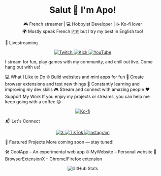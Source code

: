 <h1 align="center">Salut 👋 I'm Apo!</h1> <p align="center"> 🎮 French streamer | 💻 Hobbyist Developer | ☕ Ko-fi lover <br> 🌍 Mostly speak French 🇫🇷 but I try my best in English too! </p>
🎥 Livestreaming
<p align="center"> <a href="https://www.twitch.tv/tryh_apo"> <img src="https://img.shields.io/badge/Twitch-9146FF?style=flat-square&logo=twitch&logoColor=white" alt="Twitch"> </a> <a href="https://kick.com/tryh-apo"> <img src="https://img.shields.io/badge/Kick-53FC18?style=flat-square&logo=kick&logoColor=white" alt="Kick"> </a> <a href="https://www.youtube.com/@tryhapo"> <img src="https://img.shields.io/badge/YouTube-FF0000?style=flat-square&logo=youtube&logoColor=white" alt="YouTube"> </a> </p>
I stream for fun, play games with my community, and chill out live. Come hang out with us!

💻 What I Like to Do
🌐 Build websites and mini apps for fun
🧩 Create browser extensions and test new things
🧠 Constantly learning and improving my dev skills
🎮 Stream and connect with amazing people
❤️ Support My Work
If you enjoy my projects or streams, you can help me keep going with a coffee 😊

<p align="center"> <a href="https://ko-fi.com/apo__"> <img src="https://img.shields.io/badge/Buy%20Me%20a%20Coffee-FF5E5B?style=flat-square&logo=ko-fi&logoColor=white" alt="Ko-fi"> </a> </p>
📬 Let's Connect
<p align="center"> <a href="https://x.com/apoftn1"> <img src="https://img.shields.io/badge/X-000000?style=flat-square&logo=x&logoColor=white" alt="X"> </a> <a href="https://www.tiktok.com/@apo_ban"> <img src="https://img.shields.io/badge/TikTok-000000?style=flat-square&logo=tiktok&logoColor=white" alt="TikTok"> </a> <a href="https://instagram.com/tryh_apo"> <img src="https://img.shields.io/badge/Instagram-E4405F?style=flat-square&logo=instagram&logoColor=white" alt="Instagram"> </a> </p>
📌 Featured Projects
More coming soon — stay tuned!

🛠️ CoolApp – An experimental web app
🌐 MyWebsite – Personal website
🧩 BrowserExtensionX – Chrome/Firefox extension
<p align="center"> <img src="https://github-readme-stats.vercel.app/api?username=apolololo&show_icons=true&theme=transparent" alt="GitHub Stats"> </p>
